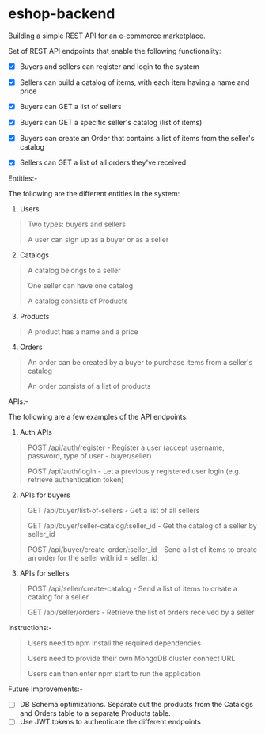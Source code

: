 # eshop-backend

Building a simple REST API for an e-commerce marketplace.

Set of REST API endpoints that enable the following functionality:
- [x] Buyers and sellers can register and login to the system
- [x] Sellers can build a catalog of items, with each item having a name and price
- [x] Buyers can GET a list of sellers
- [x] Buyers can GET a specific seller's catalog (list of items)
- [x] Buyers can create an Order that contains a list of items from the seller's catalog
- [x] Sellers can GET a list of all orders they've received


Entities:-

The following are the different entities in the system:
1. Users
   
> Two types: buyers and sellers
>
> A user can sign up as a buyer or as a seller

2. Catalogs
   
> A catalog belongs to a seller
> 
> One seller can have one catalog
>
> A catalog consists of Products

3. Products
> A product has a name and a price

4. Orders
> An order can be created by a buyer to purchase items from a seller's catalog
> 
> An order consists of a list of products


APIs:-

The following are a few examples of the API endpoints:
1. Auth APIs
   
> POST /api/auth/register - Register a user (accept username, password, type of user - buyer/seller)
> 
> POST /api/auth/login - Let a previously registered user login (e.g. retrieve authentication token)


2. APIs for buyers
   
> GET /api/buyer/list-of-sellers - Get a list of all sellers
> 
> GET /api/buyer/seller-catalog/:seller_id - Get the catalog of a seller by seller_id
> 
> POST /api/buyer/create-order/:seller_id - Send a list of items to create an order for the seller with id = seller_id

3. APIs for sellers
> POST /api/seller/create-catalog - Send a list of items to create a catalog for a seller
> 
> GET /api/seller/orders - Retrieve the list of orders received by a seller


Instructions:-
> Users need to npm install the required dependencies
> 
> Users need to provide their own MongoDB cluster connect URL
> 
> Users can then enter npm start to run the application

Future Improvements:-

- [ ] DB Schema optimizations. Separate out the products from the Catalogs and Orders table to a separate Products table.
- [ ] Use JWT tokens to authenticate the different endpoints
